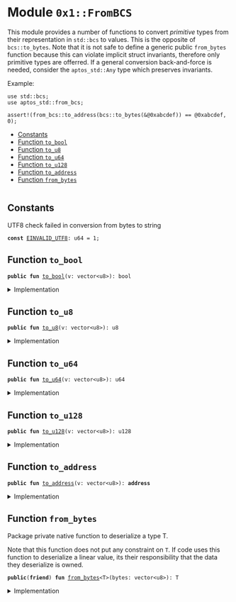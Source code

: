 
<a name="0x1_FromBCS"></a>

# Module `0x1::FromBCS`

This module provides a number of functions to convert _primitive_ types from their representation in <code>std::bcs</code>
to values. This is the opposite of <code>bcs::to_bytes</code>. Note that it is not safe to define a generic public <code>from_bytes</code>
function because this can violate implicit struct invariants, therefore only primitive types are offerred. If
a general conversion back-and-force is needed, consider the <code>aptos_std::Any</code> type which preserves invariants.

Example:
```
use std::bcs;
use aptos_std::from_bcs;

assert!(from_bcs::to_address(bcs::to_bytes(&@0xabcdef)) == @0xabcdef, 0);
```


-  [Constants](#@Constants_0)
-  [Function `to_bool`](#0x1_FromBCS_to_bool)
-  [Function `to_u8`](#0x1_FromBCS_to_u8)
-  [Function `to_u64`](#0x1_FromBCS_to_u64)
-  [Function `to_u128`](#0x1_FromBCS_to_u128)
-  [Function `to_address`](#0x1_FromBCS_to_address)
-  [Function `from_bytes`](#0x1_FromBCS_from_bytes)


<pre><code></code></pre>



<a name="@Constants_0"></a>

## Constants


<a name="0x1_FromBCS_EINVALID_UTF8"></a>

UTF8 check failed in conversion from bytes to string


<pre><code><b>const</b> <a href="FromBCS.md#0x1_FromBCS_EINVALID_UTF8">EINVALID_UTF8</a>: u64 = 1;
</code></pre>



<a name="0x1_FromBCS_to_bool"></a>

## Function `to_bool`



<pre><code><b>public</b> <b>fun</b> <a href="FromBCS.md#0x1_FromBCS_to_bool">to_bool</a>(v: vector&lt;u8&gt;): bool
</code></pre>



<details>
<summary>Implementation</summary>


<pre><code><b>public</b> <b>fun</b> <a href="FromBCS.md#0x1_FromBCS_to_bool">to_bool</a>(v: vector&lt;u8&gt;): bool {
    <a href="FromBCS.md#0x1_FromBCS_from_bytes">from_bytes</a>&lt;bool&gt;(v)
}
</code></pre>



</details>

<a name="0x1_FromBCS_to_u8"></a>

## Function `to_u8`



<pre><code><b>public</b> <b>fun</b> <a href="FromBCS.md#0x1_FromBCS_to_u8">to_u8</a>(v: vector&lt;u8&gt;): u8
</code></pre>



<details>
<summary>Implementation</summary>


<pre><code><b>public</b> <b>fun</b> <a href="FromBCS.md#0x1_FromBCS_to_u8">to_u8</a>(v: vector&lt;u8&gt;): u8 {
    <a href="FromBCS.md#0x1_FromBCS_from_bytes">from_bytes</a>&lt;u8&gt;(v)
}
</code></pre>



</details>

<a name="0x1_FromBCS_to_u64"></a>

## Function `to_u64`



<pre><code><b>public</b> <b>fun</b> <a href="FromBCS.md#0x1_FromBCS_to_u64">to_u64</a>(v: vector&lt;u8&gt;): u64
</code></pre>



<details>
<summary>Implementation</summary>


<pre><code><b>public</b> <b>fun</b> <a href="FromBCS.md#0x1_FromBCS_to_u64">to_u64</a>(v: vector&lt;u8&gt;): u64 {
    <a href="FromBCS.md#0x1_FromBCS_from_bytes">from_bytes</a>&lt;u64&gt;(v)
}
</code></pre>



</details>

<a name="0x1_FromBCS_to_u128"></a>

## Function `to_u128`



<pre><code><b>public</b> <b>fun</b> <a href="FromBCS.md#0x1_FromBCS_to_u128">to_u128</a>(v: vector&lt;u8&gt;): u128
</code></pre>



<details>
<summary>Implementation</summary>


<pre><code><b>public</b> <b>fun</b> <a href="FromBCS.md#0x1_FromBCS_to_u128">to_u128</a>(v: vector&lt;u8&gt;): u128 {
    <a href="FromBCS.md#0x1_FromBCS_from_bytes">from_bytes</a>&lt;u128&gt;(v)
}
</code></pre>



</details>

<a name="0x1_FromBCS_to_address"></a>

## Function `to_address`



<pre><code><b>public</b> <b>fun</b> <a href="FromBCS.md#0x1_FromBCS_to_address">to_address</a>(v: vector&lt;u8&gt;): <b>address</b>
</code></pre>



<details>
<summary>Implementation</summary>


<pre><code><b>public</b> <b>fun</b> <a href="FromBCS.md#0x1_FromBCS_to_address">to_address</a>(v: vector&lt;u8&gt;): <b>address</b> {
    <a href="FromBCS.md#0x1_FromBCS_from_bytes">from_bytes</a>&lt;<b>address</b>&gt;(v)
}
</code></pre>



</details>

<a name="0x1_FromBCS_from_bytes"></a>

## Function `from_bytes`

Package private native function to deserialize a type T.

Note that this function does not put any constraint on <code>T</code>. If code uses this function to
deserialize a linear value, its their responsibility that the data they deserialize is
owned.


<pre><code><b>public</b>(<b>friend</b>) <b>fun</b> <a href="FromBCS.md#0x1_FromBCS_from_bytes">from_bytes</a>&lt;T&gt;(bytes: vector&lt;u8&gt;): T
</code></pre>



<details>
<summary>Implementation</summary>


<pre><code><b>public</b>(<b>friend</b>) <b>native</b> <b>fun</b> <a href="FromBCS.md#0x1_FromBCS_from_bytes">from_bytes</a>&lt;T&gt;(bytes: vector&lt;u8&gt;): T;
</code></pre>



</details>
